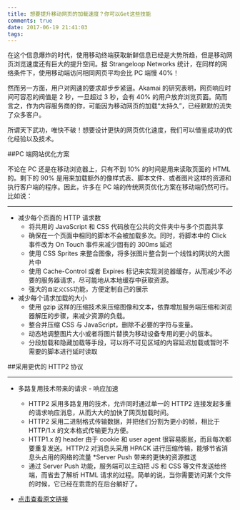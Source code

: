 ```yaml
---
title: 想要提升移动网页的加载速度？你可以Get这些技能
comments: true
date: 2017-06-19 21:41:03
tags:
---
```

在这个信息爆炸的时代，使用移动终端获取新鲜信息已经是大势所趋，但是移动网页浏览速度还有巨大的提升空间。据 Strangeloop Networks 统计，在同样的网络条件下，使用移动端访问相同网页平均会比 PC 端慢 40%！

然而另一方面，用户对网速的要求却步步紧逼。Akamai 的研究表明，网页响应时间可容忍的阀值是 2 秒，一旦超过 3 秒，会有 40% 的用户放弃浏览页面。简而言之，作为内容服务商的你，可能因为移动网页的加载“太持久”，已经默默的流失了众多客户。

所谓天下武功，唯快不破！想要设计更快的网页优化速度，我们可以借鉴成功的优化经验以及技术。
<!--more-->
##PC 端网站优化方案

不论在 PC 还是在移动浏览器上，只有不到 10% 的时间是用来读取页面的 HTML 的。剩下的 90% 是用来加载额外的像样式表、脚本文件、或者图片这样的资源和执行客户端的程序。因此，许多在 PC 端的传统网页优化方案在移动端仍然可行。比如说：

****

* 减少每个页面的  HTTP 请求数
    *  将共用的 JavaScript 和 CSS 代码放在公共的文件夹中与多个页面共享
    *  确保在一个页面中相同的脚本不会被加载多次。同时，将脚本中的 Click 事件改为 On Touch 事件来减少固有的 300ms 延迟
    *  使用 CSS Sprites 来整合图像，将多张图片整合到一个线性的网状的大图片中
    *  使用 Cache-Control 或者 Expires 标记来实现浏览器缓存，从而减少不必要的服务器请求，尽可能地从本地缓存中获取资源。
    *  强大的`自定义CSS`功能，方便定制自己的展示
* 减少每个请求加载的大小
    *  使用 gzip 这样的压缩技术来压缩图像和文本，依靠增加服务端压缩和浏览器解压的步骤，来减少资源的负载。
    *  整合并压缩 CSS 与 JavaScript，删除不必要的字符与变量。
    *  动态地调整图片大小或者将图片替换为移动设备专用的更小的版本。
    *  分段加载和隐藏加载等手段，可以将不可见区域的内容延迟加载或暂时不需要的脚本进行延时读取

##采用更优的 HTTP2 协议
****
* 多路复用技术带来的请求 - 响应加速
    *  HTTP2 采用多路复用的技术，允许同时通过单一的 HTTP2 连接发起多重的请求响应消息，从而大大的加快了网页加载时间。
    *  HTTP2 采用二进制格式传输数据，并把他们分割为更小的帧，相比于 HTTP/1.x 的文本格式传输更为方便。
    *  HTTP1.x 的 header 由于 cookie 和 user agent 很容易膨胀，而且每次都要重复发送。HTTP/2 对消息头采用 HPACK 进行压缩传输，能够节省消息头占用的网络的流量
*Server Push 带来的更快的资源推送
    * 通过 Server Push 功能，服务端可以主动把 JS 和 CSS 等文件发送给终端，而省去了解析 HTML 请求的过程。简单的说，当你需要访问某个文件的时候，它已经在乖乖的在后台躺好了。

* [点击查看原文链接](http://mp.weixin.qq.com/s/muyUBXvbc4G6V9IEXu_66w)
